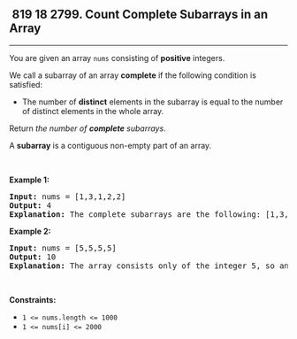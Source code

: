 <h2> 819 18
2799. Count Complete Subarrays in an Array</h2><hr><div><p>You are given an array <code>nums</code> consisting of <strong>positive</strong> integers.</p>

<p>We call a subarray of an array <strong>complete</strong> if the following condition is satisfied:</p>

<ul>
	<li>The number of <strong>distinct</strong> elements in the subarray is equal to the number of distinct elements in the whole array.</li>
</ul>

<p>Return <em>the number of <strong>complete</strong> subarrays</em>.</p>

<p>A <strong>subarray</strong> is a contiguous non-empty part of an array.</p>

<p>&nbsp;</p>
<p><strong class="example">Example 1:</strong></p>

<pre><strong>Input:</strong> nums = [1,3,1,2,2]
<strong>Output:</strong> 4
<strong>Explanation:</strong> The complete subarrays are the following: [1,3,1,2], [1,3,1,2,2], [3,1,2] and [3,1,2,2].
</pre>

<p><strong class="example">Example 2:</strong></p>

<pre><strong>Input:</strong> nums = [5,5,5,5]
<strong>Output:</strong> 10
<strong>Explanation:</strong> The array consists only of the integer 5, so any subarray is complete. The number of subarrays that we can choose is 10.
</pre>

<p>&nbsp;</p>
<p><strong>Constraints:</strong></p>

<ul>
	<li><code>1 &lt;= nums.length &lt;= 1000</code></li>
	<li><code>1 &lt;= nums[i] &lt;= 2000</code></li>
</ul>
</div>